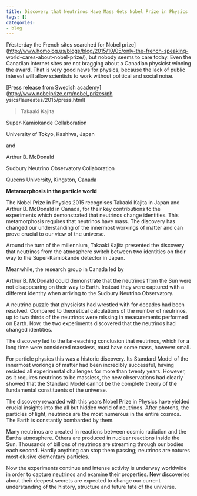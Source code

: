 ```yaml
---
title: Discovery that Neutrinos Have Mass Gets Nobel Prize in Physics
tags: []
categories:
- blog
---
```

[Yesterday the French sites searched for Nobel
prize](http://www.homolog.us/blogs/blog/2015/10/05/only-the-french-speaking-
world-cares-about-nobel-prize/), but nobody seems to care today. Even the
Canadian internet sites are not bragging about a Canadian physicist winning
the award. That is very good news for physics, because the lack of public
interest will allow scientists to work without political and social noise.
<!--more-->

[Press release from Swedish academy](http://www.nobelprize.org/nobel_prizes/ph
ysics/laureates/2015/press.html)

> Takaaki Kajita

Super-Kamiokande Collaboration

University of Tokyo, Kashiwa, Japan

and

Arthur B. McDonald

Sudbury Neutrino Observatory Collaboration

Queens University, Kingston, Canada

**Metamorphosis in the particle world**

The Nobel Prize in Physics 2015 recognises Takaaki Kajita in Japan and Arthur
B. McDonald in Canada, for their key contributions to the experiments which
demonstrated that neutrinos change identities. This metamorphosis requires
that neutrinos have mass. The discovery has changed our understanding of the
innermost workings of matter and can prove crucial to our view of the
universe.

Around the turn of the millennium, Takaaki Kajita presented the discovery that
neutrinos from the atmosphere switch between two identities on their way to
the Super-Kamiokande detector in Japan.

Meanwhile, the research group in Canada led by

Arthur B. McDonald could demonstrate that the neutrinos from the Sun were not
disappearing on their way to Earth. Instead they were captured with a
different identity when arriving to the Sudbury Neutrino Observatory.

A neutrino puzzle that physicists had wrestled with for decades had been
resolved. Compared to theoretical calculations of the number of neutrinos, up
to two thirds of the neutrinos were missing in measurements performed on
Earth. Now, the two experiments discovered that the neutrinos had changed
identities.

The discovery led to the far-reaching conclusion that neutrinos, which for a
long time were considered massless, must have some mass, however small.

For particle physics this was a historic discovery. Its Standard Model of the
innermost workings of matter had been incredibly successful, having resisted
all experimental challenges for more than twenty years. However, as it
requires neutrinos to be massless, the new observations had clearly showed
that the Standard Model cannot be the complete theory of the fundamental
constituents of the universe.

The discovery rewarded with this years Nobel Prize in Physics have yielded
crucial insights into the all but hidden world of neutrinos. After photons,
the particles of light, neutrinos are the most numerous in the entire cosmos.
The Earth is constantly bombarded by them.

Many neutrinos are created in reactions between cosmic radiation and the
Earths atmosphere. Others are produced in nuclear reactions inside the Sun.
Thousands of billions of neutrinos are streaming through our bodies each
second. Hardly anything can stop them passing; neutrinos are natures most
elusive elementary particles.

Now the experiments continue and intense activity is underway worldwide in
order to capture neutrinos and examine their properties. New discoveries about
their deepest secrets are expected to change our current understanding of the
history, structure and future fate of the universe.

